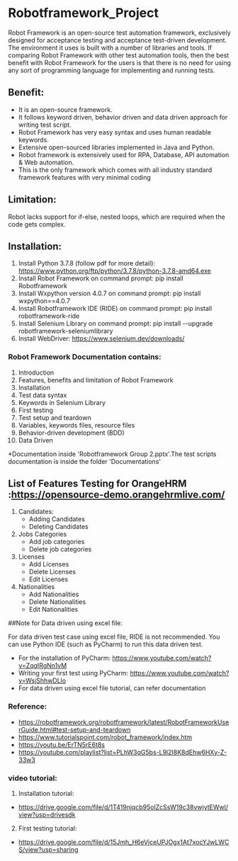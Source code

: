 # Robotframework_Project

Robot Framework is an open-source test automation framework, exclusively designed for acceptance testing and acceptance test-driven development. The environment it uses is built with a number of libraries and tools. If comparing Robot Framework with other test automation tools, then the best benefit with Robot Framework for the users is that there is no need for using any sort of programming language for implementing and running tests.

## Benefit:

- It is an open-source framework.
- It follows keyword driven, behavior driven and data driven approach for writing test script.
- Robot Framework has very easy syntax and uses human readable keywords.
- Extensive open-sourced libraries implemented in Java and Python.
- Robot framework is extensively used for RPA, Database, API automation & Web automation.
- This is the only framework which comes with all industry standard framework features with very minimal coding

## Limitation:

Robot lacks support for if-else, nested loops, which are required when the code gets complex.

## Installation:

1. Install Python 3.7.8 (follow pdf for more detail):
   https://www.python.org/ftp/python/3.7.8/python-3.7.8-amd64.exe
2. Install Robot Framework on command prompt:
   pip install Robotframework
3. Install Wxpython version 4.0.7 on command prompt:
   pip install wxpython==4.0.7
4. Install Robotframework IDE (RIDE) on command prompt:
   pip install robotframework-ride
5. Install Selenium Library on command prompt:
   pip install --upgrade robotframework-seleniumlibrary
6. Install WebDriver:
   https://www.selenium.dev/downloads/

### Robot Framework Documentation contains:

1. Introduction
2. Features, benefits and limitation of Robot Framework
3. Installation
4. Test data syntax​
5. Keywords in Selenium Library ​
6. First testing
7. Test setup and teardown
8. Variables, keywords files, resource files
9. Behavior-driven development (BDD)
10. Data Driven

\*Documentation inside 'Robotframework Group 2.pptx'.The test scripts documentation is inside the folder 'Documentations'

## List of Features Testing for OrangeHRM :https://opensource-demo.orangehrmlive.com/

1. Candidates:
   - Adding Candidates
   - Deleting Candidates
2. Jobs Categories
   - Add job categories
   - Delete job categories
3. Licenses
   - Add Licenses
   - Delete Licenses
   - Edit Licenses
4. Nationalities
   - Add Nationalities
   - Delete Nationalities
   - Edit Nationalities

##Note for Data driven using excel file:

For data driven test case using excel file, RIDE is not recommended. You can use Python IDE (such as PyCharm) to run this data driven test.

- For the installation of PyCharm: https://www.youtube.com/watch?v=ZqqIRgNn1vM
- Writing your first test using PyCharm: https://www.youtube.com/watch?v=WsjShhwDLlo
- For data driven using excel file tutorial, can refer documentation

### Reference:

- https://robotframework.org/robotframework/latest/RobotFrameworkUserGuide.html#test-setup-and-teardown
- https://www.tutorialspoint.com/robot_framework/index.htm​
- https://youtu.be/ErTN5rE6t8s​
- https://youtube.com/playlist?list=PLhW3qG5bs-L9l2I8K8dEhw6HXy-Z-33w3​

### video tutorial:

1. Installation tutorial:

- https://drive.google.com/file/d/1T419njqcb95olZcSsW19c38vwjytEWwl/view?usp=drivesdk

2. First testing tutorial:

- https://drive.google.com/file/d/15Jmh_H6eVjceUPJOgx1At7xocYJwLWCS/view?usp=sharing
